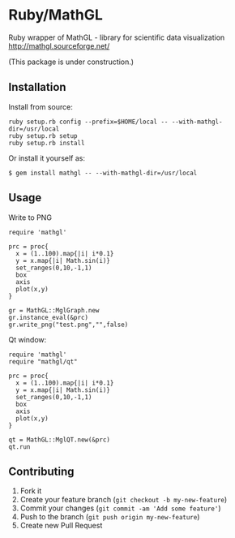 # Ruby/MathGL

Ruby wrapper of MathGL - library for scientific data visualization
http://mathgl.sourceforge.net/

(This package is under construction.)

## Installation

Install from source:

    ruby setup.rb config --prefix=$HOME/local -- --with-mathgl-dir=/usr/local
    ruby setup.rb setup
    ruby setup.rb install

Or install it yourself as:

    $ gem install mathgl -- --with-mathgl-dir=/usr/local

## Usage

Write to PNG

    require 'mathgl'

    prc = proc{
      x = (1..100).map{|i| i*0.1}
      y = x.map{|i| Math.sin(i)}
      set_ranges(0,10,-1,1)
      box
      axis
      plot(x,y)
    }

    gr = MathGL::MglGraph.new
    gr.instance_eval(&prc)
    gr.write_png("test.png","",false)

Qt window:

    require 'mathgl'
    require "mathgl/qt"

    prc = proc{
      x = (1..100).map{|i| i*0.1}
      y = x.map{|i| Math.sin(i)}
      set_ranges(0,10,-1,1)
      box
      axis
      plot(x,y)
    }

    qt = MathGL::MglQT.new(&prc)
    qt.run

## Contributing

1. Fork it
2. Create your feature branch (`git checkout -b my-new-feature`)
3. Commit your changes (`git commit -am 'Add some feature'`)
4. Push to the branch (`git push origin my-new-feature`)
5. Create new Pull Request

